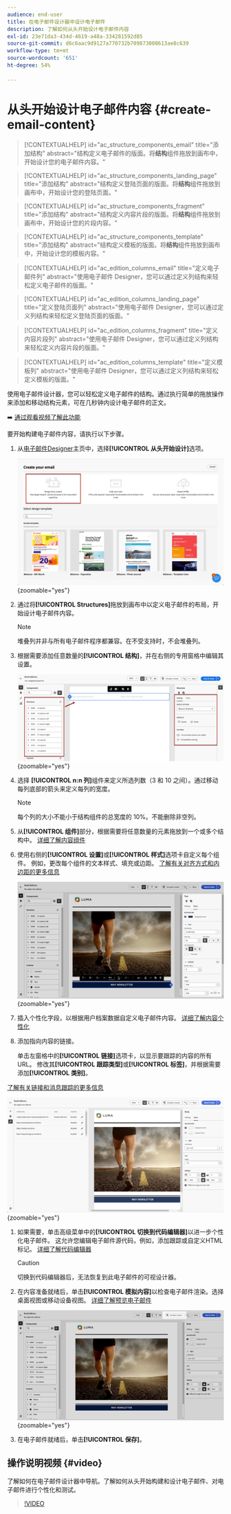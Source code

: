 ```yaml
---
audience: end-user
title: 在电子邮件设计器中设计电子邮件
description: 了解如何从头开始设计电子邮件内容
exl-id: 23e71da3-434d-4619-a48a-334281592d85
source-git-commit: d6c6aac9d9127a770732b709873008613ae8c639
workflow-type: tm+mt
source-wordcount: '651'
ht-degree: 54%

---
```


# 从头开始设计电子邮件内容 {#create-email-content}

>[!CONTEXTUALHELP]
>id="ac_structure_components_email"
>title="添加结构"
>abstract="结构定义电子邮件的版面。将&#x200B;**结构**&#x200B;组件拖放到画布中，开始设计您的电子邮件内容。"

>[!CONTEXTUALHELP]
>id="ac_structure_components_landing_page"
>title="添加结构"
>abstract="结构定义登陆页面的版面。将&#x200B;**结构**&#x200B;组件拖放到画布中，开始设计您的登陆页面。"

>[!CONTEXTUALHELP]
>id="ac_structure_components_fragment"
>title="添加结构"
>abstract="结构定义内容片段的版面。将&#x200B;**结构**&#x200B;组件拖放到画布中，开始设计您的片段内容。"

>[!CONTEXTUALHELP]
>id="ac_structure_components_template"
>title="添加结构"
>abstract="结构定义模板的版面。将&#x200B;**结构**&#x200B;组件拖放到画布中，开始设计您的模板内容。"

>[!CONTEXTUALHELP]
>id="ac_edition_columns_email"
>title="定义电子邮件列"
>abstract="使用电子邮件 Designer，您可以通过定义列结构来轻松定义电子邮件的版面。"

>[!CONTEXTUALHELP]
>id="ac_edition_columns_landing_page"
>title="定义登陆页面列"
>abstract="使用电子邮件 Designer，您可以通过定义列结构来轻松定义登陆页面的版面。"

>[!CONTEXTUALHELP]
>id="ac_edition_columns_fragment"
>title="定义内容片段列"
>abstract="使用电子邮件 Designer，您可以通过定义列结构来轻松定义内容片段的版面。"

>[!CONTEXTUALHELP]
>id="ac_edition_columns_template"
>title="定义模板列"
>abstract="使用电子邮件 Designer，您可以通过定义列结构来轻松定义模板的版面。"

使用电子邮件设计器，您可以轻松定义电子邮件的结构。通过执行简单的拖放操作来添加和移动结构元素，可在几秒钟内设计电子邮件的正文。

➡️ [通过观看视频了解此功能](#video)

要开始构建电子邮件内容，请执行以下步骤。

1. 从[电子邮件Designer](get-started-email-designer.md#start-authoring)主页中，选择&#x200B;**[!UICONTROL 从头开始设计]**&#x200B;选项。

   ![屏幕截图显示“从头开始设计”选项高亮显示的Email Designer主页。](assets/email_designer-from-scratch.png){zoomable="yes"}

1. 通过将&#x200B;**[!UICONTROL Structures]**&#x200B;拖放到画布中以定义电子邮件的布局，开始设计电子邮件内容。

   >[!NOTE]
   >
   >堆叠列并非与所有电子邮件程序都兼容。在不受支持时，不会堆叠列。

1. 根据需要添加任意数量的&#x200B;**[!UICONTROL 结构]**，并在右侧的专用窗格中编辑其设置。

   ![在Email Designer中显示结构组件窗格的屏幕截图。](assets/email_designer_structure_components.png){zoomable="yes"}

1. 选择 **[!UICONTROL n:n 列]**&#x200B;组件来定义所选列数（3 和 10 之间）。通过移动每列底部的箭头来定义每列的宽度。

   >[!NOTE]
   >
   >每个列的大小不能小于结构组件的总宽度的 10%。不能删除非空列。

1. 从&#x200B;**[!UICONTROL 组件]**&#x200B;部分，根据需要将任意数量的元素拖放到一个或多个结构中。 [详细了解内容组件](content-components.md)

1. 使用右侧的&#x200B;**[!UICONTROL 设置]**&#x200B;或&#x200B;**[!UICONTROL 样式]**&#x200B;选项卡自定义每个组件。 例如，更改每个组件的文本样式、填充或边距。 [了解有关对齐方式和内边距的更多信息](alignment-and-padding.md)

   ![显示Email Designer中的样式自定义选项的屏幕截图。](assets/email_designer-styles.png){zoomable="yes"}

1. 插入个性化字段，以根据用户档案数据自定义电子邮件内容。 [详细了解内容个性化](../personalization/personalize.md)

1. 添加指向内容的链接。

   单击左窗格中的&#x200B;**[!UICONTROL 链接]**&#x200B;选项卡，以显示要跟踪的内容的所有URL。 修改其&#x200B;**[!UICONTROL 跟踪类型]**&#x200B;或&#x200B;**[!UICONTROL 标签]**，并根据需要添加&#x200B;**[!UICONTROL 类别]**。

[了解有关链接和消息跟踪的更多信息](message-tracking.md)

   ![显示Email Designer中的“链接”选项卡的屏幕截图。](assets/email_designer-links.png){zoomable="yes"}

1. 如果需要，单击高级菜单中的&#x200B;**[!UICONTROL 切换到代码编辑器]**&#x200B;以进一步个性化电子邮件。 这允许您编辑电子邮件源代码，例如，添加跟踪或自定义HTML标记。 [详细了解代码编辑器](code-content.md)

   >[!CAUTION]
   >
   >切换到代码编辑器后，无法恢复到此电子邮件的可视设计器。

1. 在内容准备就绪后，单击&#x200B;**[!UICONTROL 模拟内容]**&#x200B;以检查电子邮件渲染。选择桌面视图或移动设备视图。 [详细了解预览电子邮件](../preview-test/preview-test.md)

   ![显示Email Designer中模拟选项的屏幕截图。](assets/email_designer-simulate.png){zoomable="yes"}

1. 在电子邮件就绪后，单击&#x200B;**[!UICONTROL 保存]**。

## 操作说明视频 {#video}

了解如何在电子邮件设计器中导航。了解如何从头开始构建和设计电子邮件、对电子邮件进行个性化和测试。

>[!VIDEO](https://video.tv.adobe.com/v/3453575/?quality=12&captions=chi_hans)
